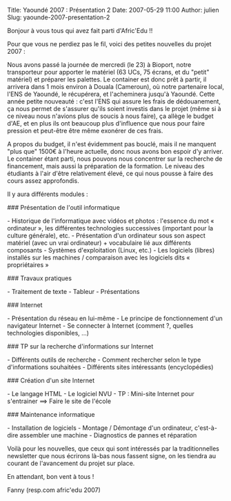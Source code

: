 Title: Yaoundé 2007 : Présentation 2
Date: 2007-05-29 11:00
Author: julien
Slug: yaounde-2007-presentation-2

Bonjour à vous tous qui avez fait parti d'Afric'Edu !!

</p>
Pour que vous ne perdiez pas le fil, voici des petites nouvelles du
projet 2007 :  

Nous avons passé la journée de mercredi (le 23) à Bioport, notre
transporteur pour apporter le matériel (63 UCs, 75 écrans, et du "petit"
matériel) et préparer les palettes. Le container est donc prêt à partir,
il arrivera dans 1 mois environ à Douala (Cameroun), où notre partenaire
local, l'ENS de Yaoundé, le récupérera, et l'acheminera jusqu'à Yaoundé.
Cette année petite nouveauté : c'est l'ENS qui assure les frais de
dédouanement, ça nous permet de s'assurer qu'ils soient investis dans le
projet (même si à ce niveau nous n'avions plus de soucis à nous faire),
ça allège le budget d'AE, et en plus ils ont beaucoup plus d'influence
que nous pour faire pression et peut-être être même exonérer de ces
frais.

</p>
A propos du budget, il n'est évidemment pas bouclé, mais il ne manquent
"plus que" 1500€ à l'heure actuelle, donc nous avons bon espoir d'y
arriver. Le container étant parti, nous pouvons nous concentrer sur la
recherche de financement, mais aussi la préparation de la formation. Le
niveau des étudiants à l'air d'être relativement élevé, ce qui nous
pousse à faire des cours assez approfondis.  

Il y aura différents modules :

</p>
### Présentation de l'outil informatique

</p>
-   Historique de l'informatique avec vidéos et photos : l'essence du
    mot « ordinateur », les différentes technologies successives
    (important pour la culture générale), etc.
-   Présentation d'un ordinateur sous son aspect matériel (avec un
    vrai ordinateur) + vocabulaire lié aux différents composants
-   Systèmes d'exploitation (Linux, etc.)
-   Les logiciels (libres) installés sur les machines / comparaison avec
    les logiciels dits « propriétaires »

</p>
### Travaux pratiques

</p>
-   Traitement de texte
-   Tableur
-   Présentations

</p>
### Internet

</p>
-   Présentation du réseau en lui-même
-   Le principe de fonctionnement d'un navigateur Internet
-   Se connecter à Internet (comment ?, quelles technologies
    disponibles, …)

</p>
### TP sur la recherche d'informations sur Internet

</p>
-   Différents outils de recherche
-   Comment rechercher selon le type d'informations souhaitées
-   Différents sites intéressants (encyclopédies)

</p>
### Création d'un site Internet

</p>
-   Le langage HTML
-   Le logiciel NVU
-   TP : Mini-site Internet pour s'entrainer ==&gt; Faire le site de
    l'école

</p>
### Maintenance informatique

</p>
-   Installation de logiciels
-   Montage / Démontage d'un ordinateur, c'est-à-dire assembler une
    machine
-   Diagnostics de pannes et réparation

</p>
Voilà pour les nouvelles, que ceux qui sont intéressés par la
traditionnelles newsletter que nous écrirons là-bas nous fassent signe,
on les tiendra au courant de l'avancement du projet sur place.

</p>
En attendant, bon vent à tous !

</p>
Fanny (resp.com afric'edu 2007)

</p>


